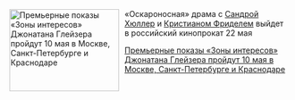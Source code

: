 <!--2025-05-07 11:45:35-->
<div class="yb">
  <div class="rss kino_kino"><a href="https://www.kino-teatr.ru/kino/news/y2025/5-7/37637/" title="Премьерные показы «Зоны интересов» Джонатана Глейзера пройдут 10 мая в Москве, Санкт-Петербурге и Краснодаре"><img src="https://www.kino-teatr.ru/news/7/3/37637/poster.jpg" width="196" height="147" align="left" hspace="5" style="margin: 0px 10px 0px 5px" alt="Премьерные показы «Зоны интересов» Джонатана Глейзера пройдут 10 мая в Москве, Санкт-Петербурге и Краснодаре"/></a>«Оскароносная» драма с <a href=https://www.kino-teatr.ru/kino/acter/w/euro/79888/bio/ target=_blank>Сандрой Хюллер</a> и <a href=https://www.kino-teatr.ru/kino/acter/m/euro/265954/bio/ target=_blank>Кристианом Фриделем</a> выйдет в российский кинопрокат 22 мая <p class="titl"><a href="https://www.kino-teatr.ru/kino/news/y2025/5-7/37637/">Премьерные показы «Зоны интересов» Джонатана Глейзера пройдут 10 мая в Москве, Санкт-Петербурге и Краснодаре</a></p></div>
</div>
